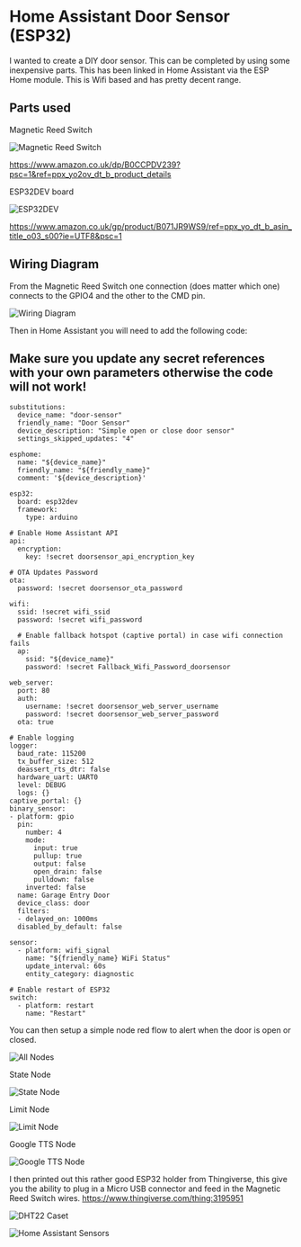# Home Assistant Door Sensor (ESP32)

I wanted to create a DIY door sensor. This can be completed by using some inexpensive parts.
This has been linked in Home Assistant via the ESP Home module. This is Wifi based and has pretty decent range.


## Parts used

Magnetic Reed Switch

![Magnetic Reed Switch](<Magnetic Reed Switch.png>)

https://www.amazon.co.uk/dp/B0CCPDV239?psc=1&ref=ppx_yo2ov_dt_b_product_details

ESP32DEV board

![ESP32DEV](ESP32DEV.png)

https://www.amazon.co.uk/gp/product/B071JR9WS9/ref=ppx_yo_dt_b_asin_title_o03_s00?ie=UTF8&psc=1

## Wiring Diagram

From the Magnetic Reed Switch one connection (does matter which one) connects to the GPIO4 and the other to the CMD pin.

![Wiring Diagram](Wiring.jpg)

Then in Home Assistant you will need to add the following code: 

## Make sure you update any secret references with your own parameters otherwise the code will not work!

```
substitutions:
  device_name: "door-sensor"
  friendly_name: "Door Sensor"
  device_description: "Simple open or close door sensor"
  settings_skipped_updates: "4"

esphome:
  name: "${device_name}"
  friendly_name: "${friendly_name}"
  comment: '${device_description}'

esp32:
  board: esp32dev
  framework:
    type: arduino

# Enable Home Assistant API
api:
  encryption:
    key: !secret doorsensor_api_encryption_key

# OTA Updates Password 
ota:
  password: !secret doorsensor_ota_password

wifi:
  ssid: !secret wifi_ssid
  password: !secret wifi_password

  # Enable fallback hotspot (captive portal) in case wifi connection fails
  ap:
    ssid: "${device_name}"
    password: !secret Fallback_Wifi_Password_doorsensor

web_server:
  port: 80
  auth:
    username: !secret doorsensor_web_server_username
    password: !secret doorsensor_web_server_password
  ota: true

# Enable logging
logger:
  baud_rate: 115200
  tx_buffer_size: 512
  deassert_rts_dtr: false
  hardware_uart: UART0
  level: DEBUG
  logs: {}
captive_portal: {}
binary_sensor:
- platform: gpio
  pin:
    number: 4
    mode:
      input: true
      pullup: true
      output: false
      open_drain: false
      pulldown: false
    inverted: false
  name: Garage Entry Door
  device_class: door
  filters:
  - delayed_on: 1000ms
  disabled_by_default: false

sensor:
  - platform: wifi_signal           
    name: "${friendly_name} WiFi Status"
    update_interval: 60s
    entity_category: diagnostic

# Enable restart of ESP32
switch:
  - platform: restart
    name: "Restart"
```

You can then setup a simple node red flow to alert when the door is open or closed.

![All Nodes](allnodes.png)

State Node

![State Node](Statnode.png)

Limit Node

![Limit Node](limitednode.png)

Google TTS Node

![Google TTS Node](<Google TTS node.png>)

I then printed out this rather good ESP32 holder from Thingiverse, this give you the ability to plug in a Micro USB connector and feed in the Magnetic Reed Switch wires. https://www.thingiverse.com/thing:3195951

![DHT22 Caset](case_2-1.PNG)

![Home Assistant Sensors](Sensors.png)